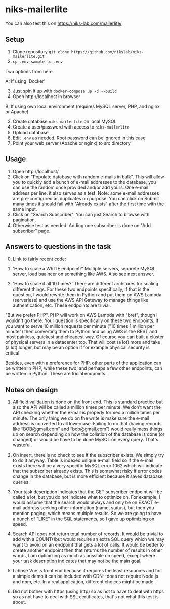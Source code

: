 # niks-mailerlite

You can also test this on https://niks-lab.com/mailerlite/

## Setup

1. Clone repository `git clone https://github.com/nikslab/niks-mailerlite.git`
2. `cp .env-sample to .env`

Two options from here. 

A: If using 'Docker'

3. Just spin it up with `docker-compose up -d --build`
4. Open http://localhost in browser

B: If using own local environment (requires MySQL server, PHP, and nginx or Apache)

3. Create database `niks-mailerlite` on local MySQL 
4. Create a user/password with access to `niks-mailerlite`
5. Upload database 
5. Edit `.env` as needed. Root password can be ignored in this case
6. Point your web server (Apache or nginx) to src directory


## Usage

1. Open http://localhost/
2. Click on "Populate database with random e-mails in bulk". This will allow you to quickly add a bunch of e-mail addresses to the database, you can use the random once provided and/or add yours. One e-mail address per line. it also serves as a test. Note: some e-mail addresses are pre-configured as duplicates on purpose. You can click on Submit many times it should fail with "Already exists" after the first time with the same input.
3. Click on "Search Subscriber". You can just Search to browse with pagination.
4. Otherwise test as needed. Adding one subscriber is done on "Add subscriber" page.


## Answers to questions in the task

0. Link to fairly recent code:

1. 'How to scale a WRITE endpoint?'
Multiple servers, separete MySQL server, load baalncer on something like AWS. Also see next answer.

2. 'How to scale it all 10 times?'
There are different architures for scaling different things. For these two endpoints specifically, if that is the question, I would rewrite them in Python and put them on AWS Lambda (serverless) and use the AWS API Gateway to manage things like authentication, etc. These endpoints are trivial. 

 "But we prefer PHP". PHP will work on AWS Lambda with "bref", though I wouldn't go there. Your question is specifically on these two endpoints. If you want to serve 10 million requests per minute ("10 times 1 million per minute") then converting them to Python and using AWS is the BEST and most painless, quickest and cheapest way. Of course you can built a cluster of physical servers in a datacenter too. That will cost (a lot) more and take (a lot) longer, but may be an option if for example physical security is critical. 
 
 Besides, even with a preference for PHP, other parts of the application can be written in PHP, while these two, and perhaps a few other endpoints, can be written in Python. These are tricial endpoints.


## Notes on design

1. All field validation is done on the front end. This is standard practice but also the API will be called a million times per minute. We don’t want the API checking whether the e-mail is properly formed a million times per minute. The only thing we do on the write is make sure the e-mail address is converted to all lowercase. Failing to do that (having records like “BOB@gmail.com” and “bob@gmail.com”) would really mess things up on search depending on how the collation of the database is done (or changed) or would be have to be done MySQL on every query. That's wasteful.

2. On insert, there is no check to see if the subscriber exists. We simply try to do it anyway. Table is indexed unique e-mail field so if the e-mail exists there will be a very specific MySQL error 1062 which will indicate that the subscriber already exists. This is somewhat risky if error codes change in the database, but is more efficient because it saves database queries.

3. Your task description indicates that the GET subscriber endpoint will be called a lot, but you do not indicate what to optimize on. For example, I would assume that the search would always and only be on EXACT e-mail address seeking other information (name, status), but then you mention paging, which means multiple results. So we are going to have a bunch of "LIKE" in the SQL statements, so I gave up optimizing on speed. 

4. Search API does not return total number of records. It would be trivial to add with a COUNT()but would require an extra SQL query which we may want to avoid on an endpoint that gets a lot of calls. It would be better to create another endpoint then that returns the number of results In other words, I am optimizing as much as possible on speed, except where your task description indicates that may not be the main goal.

5. I chose Vue.js front end because it requires the least resources and for a simple demo it can be included with CDN--does not require Node.js and npm, etc. In a real application, different choices might be made.

6. Did not bother with https (using http) so as not to have to deal with https so as not have to deal with SSL certificates, that's not what this test is about. 

